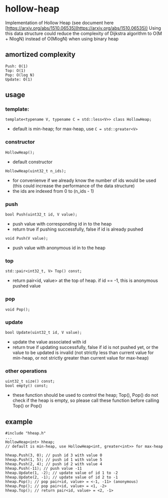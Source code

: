 # hollow-heap
Implementation of Hollow Heap (see document here [https://arxiv.org/abs/1510.06535](https://arxiv.org/abs/1510.06535))
Using this data structure could reduce the complexity of Dijkstra algorithm to O(M + NlogN) instead of O(MlogN) when using binary heap
## amortized complexity
```
Push: O(1)
Top: O(1)
Pop: O(log N)
Update: O(1)
```
## usage
### template:
```
template<typename V, typename C = std::less<V>> class HollowHeap; 
```
* default is min-heap; for max-heap, use `C = std::greater<V>`
### constructor
```
HollowHeap();
```
* default constructor
```
HollowHeap(uint32_t n_ids);
```
* for convenienve if we already know the number of ids would be used (this could increase the performance of the data structure)
* the ids are indexed from 0 to (n_ids - 1)
### push
```
bool Push(uint32_t id, V value);
```
* push value with corresponding id in to the heap
* return true if pushing successfully, false if id is already pushed
```
void Push(V value);
```
* push value with anonymous id in to the heap
### top
```
std::pair<int32_t, V> Top() const;
```
* return pair<id, value> at the top of heap. if id == -1, this is anonymous pushed value
### pop
```
void Pop();
```
### update
```
bool Update(uint32_t id, V value);
```
* update the value associated with id
* return true if updating successfully, false if id is not pushed yet, or the value to be updated is invalid (not strictly less than current value for min-heap, or not strictly greater than current value for max-heap)
### other operations
```
uint32_t size() const;
bool empty() const;
```
* these function should be used to control the heap; Top(), Pop() do not check if the heap is empty, so please call these function before calling Top() or Pop()
## example
```
#include "hheap.h"
...
HollowHeap<int> hheap; 
// default is min-heap, use HollowHeap<int, greater<int>> for max-heap

hheap.Push(3, 0); // push id 3 with value 0
hheap.Push(1, 5); // push id 1 with value 5
hheap.Push(2, 4); // push id 2 with value 4
hheap.Push(-11); // push value -11
hheap.Update(1, -2); // update value of id 1 to -2
hheap.Update(2, -1); // update value of id 2 to -1
hheap.Pop(); // pop pair<id, value> = <-1, -11> (anonymous)
hheap.Pop(); // pop pair<id, value> = <1, -2>
hheap.Top(); // return pair<id, value> = <2, -1>
```
